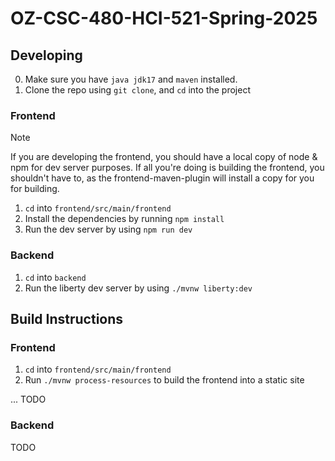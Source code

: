 # OZ-CSC-480-HCI-521-Spring-2025

## Developing
0. Make sure you have `java jdk17` and `maven` installed.
1. Clone the repo using `git clone`, and `cd` into the project

### Frontend
> [!NOTE]
> If you are developing the frontend, you should have a local copy of 
> node & npm for dev server purposes. If all you're doing is building the 
> frontend, you shouldn't have to, as the frontend-maven-plugin will 
> install a copy for you for building.

1. `cd` into `frontend/src/main/frontend`
2. Install the dependencies by running `npm install`
3. Run the dev server by using `npm run dev`

### Backend
1. `cd` into `backend`
2. Run the liberty dev server by using `./mvnw liberty:dev`


## Build Instructions

### Frontend
1. `cd` into `frontend/src/main/frontend`
1. Run `./mvnw process-resources` to build the frontend into a static site

... TODO

### Backend
TODO